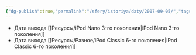 ```yaml
---
{"dg-publish":true,"permalink":"/sfery/istoriya/daty/2007-09-05/","tags":["История"]}
---
```


- Дата выхода [[Ресурсы/iPod Nano 3-го поколения\|iPod Nano 3-го поколения]] 
- Дата выхода [[Ресурсы/Разное/iPod Classic 6-го поколения\|iPod Classic 6-го поколения]]  